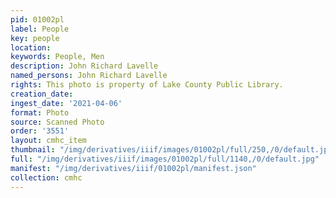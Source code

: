 ```yaml
---
pid: 01002pl
label: People
key: people
location: 
keywords: People, Men
description: John Richard Lavelle
named_persons: John Richard Lavelle
rights: This photo is property of Lake County Public Library.
creation_date: 
ingest_date: '2021-04-06'
format: Photo
source: Scanned Photo
order: '3551'
layout: cmhc_item
thumbnail: "/img/derivatives/iiif/images/01002pl/full/250,/0/default.jpg"
full: "/img/derivatives/iiif/images/01002pl/full/1140,/0/default.jpg"
manifest: "/img/derivatives/iiif/01002pl/manifest.json"
collection: cmhc
---
```

